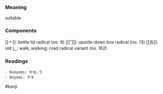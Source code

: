 ### Meaning

suitable

### Components

[[亠]]: kettle lid radical (no. 8) [[冂]]: upside-down box radical (no. 13) [[古]]: old 辶: walk; walking; road radical variant (no. 162)

### Readings

```
- Kunyomi: かな.う
- Onyomi: テキ
```

#kanji